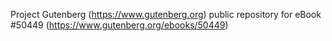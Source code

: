Project Gutenberg (https://www.gutenberg.org) public repository for
eBook #50449 (https://www.gutenberg.org/ebooks/50449)
